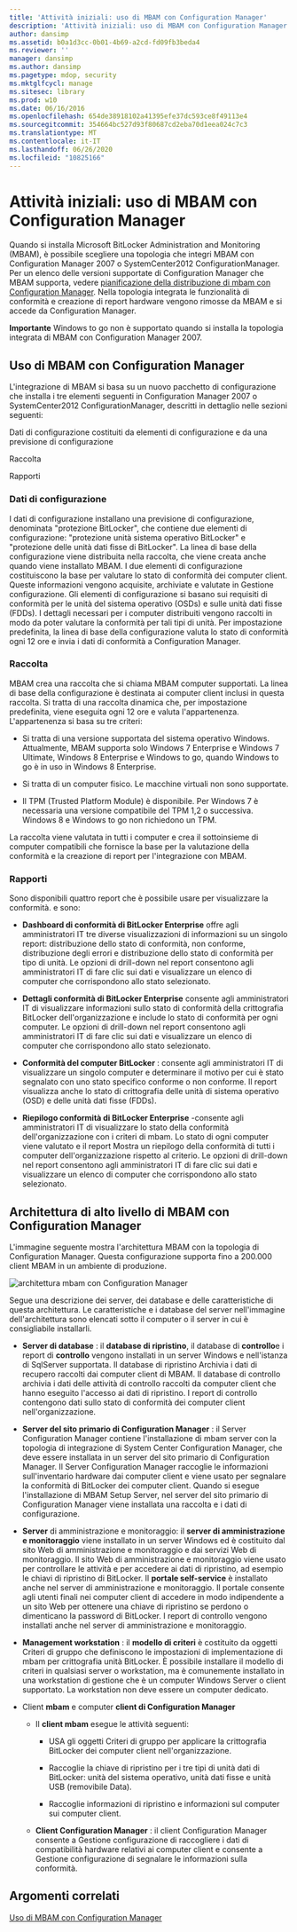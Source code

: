```yaml
---
title: 'Attività iniziali: uso di MBAM con Configuration Manager'
description: 'Attività iniziali: uso di MBAM con Configuration Manager'
author: dansimp
ms.assetid: b0a1d3cc-0b01-4b69-a2cd-fd09fb3beda4
ms.reviewer: ''
manager: dansimp
ms.author: dansimp
ms.pagetype: mdop, security
ms.mktglfcycl: manage
ms.sitesec: library
ms.prod: w10
ms.date: 06/16/2016
ms.openlocfilehash: 654de38918102a41395efe37dc593ce8f49113e4
ms.sourcegitcommit: 354664bc527d93f80687cd2eba70d1eea024c7c3
ms.translationtype: MT
ms.contentlocale: it-IT
ms.lasthandoff: 06/26/2020
ms.locfileid: "10825166"
---
```

# Attività iniziali: uso di MBAM con Configuration Manager


Quando si installa Microsoft BitLocker Administration and Monitoring (MBAM), è possibile scegliere una topologia che integri MBAM con Configuration Manager 2007 o SystemCenter2012 ConfigurationManager. Per un elenco delle versioni supportate di Configuration Manager che MBAM supporta, vedere [pianificazione della distribuzione di mbam con Configuration Manager](planning-to-deploy-mbam-with-configuration-manager-2.md). Nella topologia integrata le funzionalità di conformità e creazione di report hardware vengono rimosse da MBAM e si accede da Configuration Manager.

**Importante**  Windows to go non è supportato quando si installa la topologia integrata di MBAM con Configuration Manager 2007.

 

## Uso di MBAM con Configuration Manager


L'integrazione di MBAM si basa su un nuovo pacchetto di configurazione che installa i tre elementi seguenti in Configuration Manager 2007 o SystemCenter2012 ConfigurationManager, descritti in dettaglio nelle sezioni seguenti:

Dati di configurazione costituiti da elementi di configurazione e da una previsione di configurazione

Raccolta

Rapporti

### Dati di configurazione

I dati di configurazione installano una previsione di configurazione, denominata "protezione BitLocker", che contiene due elementi di configurazione: "protezione unità sistema operativo BitLocker" e "protezione delle unità dati fisse di BitLocker". La linea di base della configurazione viene distribuita nella raccolta, che viene creata anche quando viene installato MBAM. I due elementi di configurazione costituiscono la base per valutare lo stato di conformità dei computer client. Queste informazioni vengono acquisite, archiviate e valutate in Gestione configurazione. Gli elementi di configurazione si basano sui requisiti di conformità per le unità del sistema operativo (OSDs) e sulle unità dati fisse (FDDs). I dettagli necessari per i computer distribuiti vengono raccolti in modo da poter valutare la conformità per tali tipi di unità. Per impostazione predefinita, la linea di base della configurazione valuta lo stato di conformità ogni 12 ore e invia i dati di conformità a Configuration Manager.

### Raccolta

MBAM crea una raccolta che si chiama MBAM computer supportati. La linea di base della configurazione è destinata ai computer client inclusi in questa raccolta. Si tratta di una raccolta dinamica che, per impostazione predefinita, viene eseguita ogni 12 ore e valuta l'appartenenza. L'appartenenza si basa su tre criteri:

-   Si tratta di una versione supportata del sistema operativo Windows. Attualmente, MBAM supporta solo Windows 7 Enterprise e Windows 7 Ultimate, Windows 8 Enterprise e Windows to go, quando Windows to go è in uso in Windows 8 Enterprise.

-   Si tratta di un computer fisico. Le macchine virtuali non sono supportate.

-   Il TPM (Trusted Platform Module) è disponibile. Per Windows 7 è necessaria una versione compatibile del TPM 1,2 o successiva. Windows 8 e Windows to go non richiedono un TPM.

La raccolta viene valutata in tutti i computer e crea il sottoinsieme di computer compatibili che fornisce la base per la valutazione della conformità e la creazione di report per l'integrazione con MBAM.

### Rapporti

Sono disponibili quattro report che è possibile usare per visualizzare la conformità. e sono:

-   **Dashboard di conformità di BitLocker Enterprise** offre agli amministratori IT tre diverse visualizzazioni di informazioni su un singolo report: distribuzione dello stato di conformità, non conforme, distribuzione degli errori e distribuzione dello stato di conformità per tipo di unità. Le opzioni di drill-down nel report consentono agli amministratori IT di fare clic sui dati e visualizzare un elenco di computer che corrispondono allo stato selezionato.

-   **Dettagli conformità di BitLocker Enterprise** consente agli amministratori IT di visualizzare informazioni sullo stato di conformità della crittografia BitLocker dell'organizzazione e include lo stato di conformità per ogni computer. Le opzioni di drill-down nel report consentono agli amministratori IT di fare clic sui dati e visualizzare un elenco di computer che corrispondono allo stato selezionato.

-   **Conformità del computer BitLocker** : consente agli amministratori IT di visualizzare un singolo computer e determinare il motivo per cui è stato segnalato con uno stato specifico conforme o non conforme. Il report visualizza anche lo stato di crittografia delle unità di sistema operativo (OSD) e delle unità dati fisse (FDDs).

-   **Riepilogo conformità di BitLocker Enterprise** -consente agli amministratori IT di visualizzare lo stato della conformità dell'organizzazione con i criteri di mbam. Lo stato di ogni computer viene valutato e il report Mostra un riepilogo della conformità di tutti i computer dell'organizzazione rispetto al criterio. Le opzioni di drill-down nel report consentono agli amministratori IT di fare clic sui dati e visualizzare un elenco di computer che corrispondono allo stato selezionato.

## Architettura di alto livello di MBAM con Configuration Manager


L'immagine seguente mostra l'architettura MBAM con la topologia di Configuration Manager. Questa configurazione supporta fino a 200.000 client MBAM in un ambiente di produzione.

![architettura mbam con Configuration Manager](images/mbam2-cmserver.gif)

Segue una descrizione dei server, dei database e delle caratteristiche di questa architettura. Le caratteristiche e i database del server nell'immagine dell'architettura sono elencati sotto il computer o il server in cui è consigliabile installarli.

-   **Server di database** : il **database di ripristino**, il database di **controllo**e i report di **controllo** vengono installati in un server Windows e nell'istanza di SqlServer supportata. Il database di ripristino Archivia i dati di recupero raccolti dai computer client di MBAM. Il database di controllo archivia i dati delle attività di controllo raccolti da computer client che hanno eseguito l'accesso ai dati di ripristino. I report di controllo contengono dati sullo stato di conformità dei computer client nell'organizzazione.

-   **Server del sito primario di Configuration Manager** : il Server Configuration Manager contiene l'installazione di mbam server con la topologia di integrazione di System Center Configuration Manager, che deve essere installata in un server del sito primario di Configuration Manager. Il Server Configuration Manager raccoglie le informazioni sull'inventario hardware dai computer client e viene usato per segnalare la conformità di BitLocker dei computer client. Quando si esegue l'installazione di MBAM Setup Server, nel server del sito primario di Configuration Manager viene installata una raccolta e i dati di configurazione.

-   **Server** di amministrazione e monitoraggio: il **server di amministrazione e monitoraggio** viene installato in un server Windows ed è costituito dal sito Web di amministrazione e monitoraggio e dai servizi Web di monitoraggio. Il sito Web di amministrazione e monitoraggio viene usato per controllare le attività e per accedere ai dati di ripristino, ad esempio le chiavi di ripristino di BitLocker. Il **portale self-service** è installato anche nel server di amministrazione e monitoraggio. Il portale consente agli utenti finali nei computer client di accedere in modo indipendente a un sito Web per ottenere una chiave di ripristino se perdono o dimenticano la password di BitLocker. I report di controllo vengono installati anche nel server di amministrazione e monitoraggio.

-   **Management workstation** : il **modello di criteri** è costituito da oggetti Criteri di gruppo che definiscono le impostazioni di implementazione di mbam per crittografia unità BitLocker. È possibile installare il modello di criteri in qualsiasi server o workstation, ma è comunemente installato in una workstation di gestione che è un computer Windows Server o client supportato. La workstation non deve essere un computer dedicato.

-   Client **mbam** e computer **client di Configuration Manager**

    -   Il **client mbam** esegue le attività seguenti:

        -   USA gli oggetti Criteri di gruppo per applicare la crittografia BitLocker dei computer client nell'organizzazione.

        -   Raccoglie la chiave di ripristino per i tre tipi di unità dati di BitLocker: unità del sistema operativo, unità dati fisse e unità USB (removibile Data).

        -   Raccoglie informazioni di ripristino e informazioni sul computer sui computer client.

    -   **Client Configuration Manager** : il client Configuration Manager consente a Gestione configurazione di raccogliere i dati di compatibilità hardware relativi ai computer client e consente a Gestione configurazione di segnalare le informazioni sulla conformità.

## Argomenti correlati


[Uso di MBAM con Configuration Manager](using-mbam-with-configuration-manager.md)

 

 





